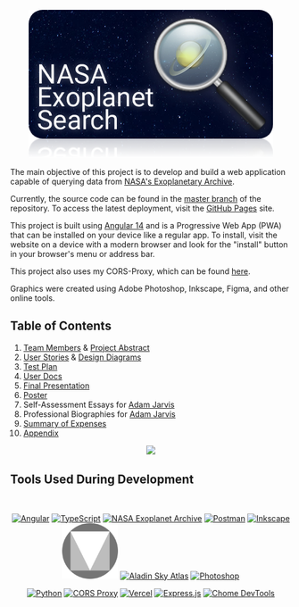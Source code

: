 <p align="center">
	<img src="https://github.com/jarvisar/senior-design/blob/master/src/assets/reflection_card.png"/>
</p>

The main objective of this project is to develop and build a web application capable of querying data from [NASA's Exoplanetary Archive](https://exoplanetarchive.ipac.caltech.edu/cgi-bin/TblView/nph-tblView?app=ExoTbls&config=PSCompPars).

Currently, the source code can be found in the [master branch](https://github.com/jarvisar/senior-design/tree/master) of the repository. To access the latest deployment, visit the [GitHub Pages](http://jarvisar.github.io/senior-design) site. 

This project is built using [Angular 14](https://angular.io/) and is a Progressive Web App (PWA) that can be installed on your device like a regular app. To install, visit the website on a device with a modern browser and look for the "install" button in your browser's menu or address bar.

This project also uses my CORS-Proxy, which can be found [here](https://github.com/jarvisar/cors-proxy).

Graphics were created using Adobe Photoshop, Inkscape, Figma, and other online tools.

## Table of Contents
1. [Team Members](./project-description.md) & [Project Abstract](./project-description.md#abstract)
2. [User Stories](./User_Stories.md) & [Design Diagrams](./design-diagrams)
3. [Test Plan](./essays/Test%20Plan.docx)
4. [User Docs](./User_Docs.md)
5. [Final Presentation](./Final%20Project%20Presentation.pptx)
6. [Poster](./Poster.pptx)
7. Self-Assessment Essays for [Adam Jarvis](./essays/JarvisIndividualAssessment.docx)
8. Professional Biographies for [Adam Jarvis](./essays/JarvisProfessionalBiography.md)
9. [Summary of Expenses](./essays/budget.md)
10. [Appendix](./appendix.md)

<p align="center">
	<img src="https://github.com/jarvisar/senior-design/blob/main/poster/Poster.png"/>
</p>

## Tools Used During Development
<br>

<p align="center">
  <a target="_blank" href="https://angular.io/"><img src="https://angular.io/assets/images/logos/angular/angular.png" alt="Angular" width="100" /></a>
  <a target="_blank" href="https://www.typescriptlang.org/"><img src="https://upload.wikimedia.org/wikipedia/commons/thumb/4/4c/Typescript_logo_2020.svg/1200px-Typescript_logo_2020.svg.png" alt="TypeScript" width="100" /></a>
  <a target="_blank" href="https://exoplanetarchive.ipac.caltech.edu/"><img src="https://www.ipac.caltech.edu/system/activities/logos/24/small/nea_logo.png" alt="NASA Exoplanet Archive" width="150" /></a>
  <a target="_blank" href="https://www.postman.com/"><img src="https://res.cloudinary.com/postman/image/upload/t_team_logo/v1629869194/team/2893aede23f01bfcbd2319326bc96a6ed0524eba759745ed6d73405a3a8b67a8" alt="Postman" width="100" /></a>
  <a target="_blank" href="https://inkscape.org/"><img src="https://upload.wikimedia.org/wikipedia/commons/thumb/0/0d/Inkscape_Logo.svg/2048px-Inkscape_Logo.svg.png" alt="Inkscape" width="100" /></a>
  <a target="_blank" href="https://m3.material.io/"><img src="https://raw.githubusercontent.com/github/explore/80688e429a7d4ef2fca1e82350fe8e3517d3494d/topics/material-design/material-design.png" alt="Material Design" width="100" /></a>
  <a target="_blank" href="https://aladin.cds.unistra.fr/"><img src="https://rcsed2.voxastro.org/logos/aladin.png" alt="Aladin Sky Atlas" width="175" /></a>
    <a href="https://www.adobe.com/products/photoshop.html"><img src="https://upload.wikimedia.org/wikipedia/commons/thumb/a/af/Adobe_Photoshop_CC_icon.svg/640px-Adobe_Photoshop_CC_icon.svg.png" alt="Photoshop" width="100" /></a>
</p>

<p align="center">
  <a href="https://github.com/jarvisar/senior-design/tree/main/tools"><img src="https://upload.wikimedia.org/wikipedia/commons/thumb/c/c3/Python-logo-notext.svg/1869px-Python-logo-notext.svg.png" alt="Python" width="100" /></a>
  <a href="https://github.com/jarvisar/cors-proxy"><img src="https://i.imgur.com/ahIOnQp.png" alt="CORS Proxy" width="160" /></a>
  <a href="https://vercel.com/"><img src="https://static.wikia.nocookie.net/logopedia/images/a/a7/Vercel_favicon.svg/revision/latest/scale-to-width-down/250?cb=20221026155821" alt="Vercel" width="100" /></a>
    <a href="https://expressjs.com/"><img src="https://i.imgur.com/jv2R3CP.png" alt="Express.js" width="125" /></a>
	    <a target="_blank" href="https://developer.chrome.com/docs/devtools/"><img src="https://static-00.iconduck.com/assets.00/chrome-devtools-icon-512x512-8iaxdppx.png" alt="Chome DevTools" width="100" /></a>
</p>

<h6 align="center> Click any of the icons to learn more <h6>

